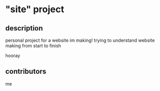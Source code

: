 # "site" project
## **description**
personal project for a website im making! trying to understand website making from start to finish

hooray

## **contributors**
me
